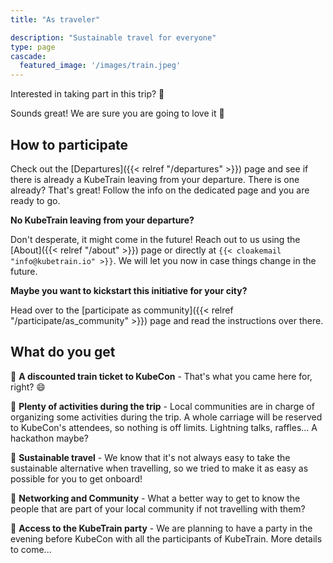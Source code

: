 ```yaml
---
title: "As traveler"

description: "Sustainable travel for everyone"
type: page
cascade:
  featured_image: '/images/train.jpeg'
---
```


Interested in taking part in this trip? 🚝

<!--more-->

Sounds great! We are sure you are going to love it 🎉

## How to participate

Check out the [Departures]({{< relref "/departures" >}}) page and see if
there is already a KubeTrain leaving from your departure. There is one
already? That's great! Follow the info on the dedicated page and you are
ready to go.

**No KubeTrain leaving from your departure?**

Don't desperate, it might come in the future! Reach out to us using the
[About]({{< relref "/about" >}}) page or directly at `{{< cloakemail
"info@kubetrain.io" >}}`. We will let you now in case things change in the
future.

**Maybe you want to kickstart this initiative for your city?**

Head over to the [participate as community]({{< relref
"/participate/as_community" >}}) page and read the instructions over
there.

## What do you get

📌 **A discounted train ticket to KubeCon** - That's what you came here
for, right? 😄

📌 **Plenty of activities during the trip** - Local communities are in
charge of organizing some activities during the trip. A whole carriage
will be reserved to KubeCon's attendees, so nothing is off limits.
Lightning talks, raffles... A hackathon maybe?

📌 **Sustainable travel** - We know that it's not always easy to take the
sustainable alternative when travelling, so we tried to make it as easy as
possible for you to get onboard!

📌 **Networking and Community** - What a better way to get to know the
people that are part of your local community if not travelling with them?

📌 **Access to the KubeTrain party** - We are planning to have a party in
the evening before KubeCon with all the participants of KubeTrain. More
details to come...
